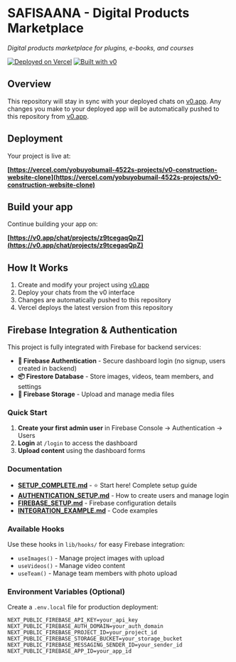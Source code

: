 # SAFISAANA - Digital Products Marketplace

*Digital products marketplace for plugins, e-books, and courses*

[![Deployed on Vercel](https://img.shields.io/badge/Deployed%20on-Vercel-black?style=for-the-badge&logo=vercel)](https://vercel.com/yobuyobumail-4522s-projects/v0-construction-website-clone)
[![Built with v0](https://img.shields.io/badge/Built%20with-v0.app-black?style=for-the-badge)](https://v0.app/chat/projects/z9tcegaqQpZ)

## Overview

This repository will stay in sync with your deployed chats on [v0.app](https://v0.app).
Any changes you make to your deployed app will be automatically pushed to this repository from [v0.app](https://v0.app).

## Deployment

Your project is live at:

**[https://vercel.com/yobuyobumail-4522s-projects/v0-construction-website-clone](https://vercel.com/yobuyobumail-4522s-projects/v0-construction-website-clone)**

## Build your app

Continue building your app on:

**[https://v0.app/chat/projects/z9tcegaqQpZ](https://v0.app/chat/projects/z9tcegaqQpZ)**

## How It Works

1. Create and modify your project using [v0.app](https://v0.app)
2. Deploy your chats from the v0 interface
3. Changes are automatically pushed to this repository
4. Vercel deploys the latest version from this repository

## Firebase Integration & Authentication

This project is fully integrated with Firebase for backend services:

- **🔐 Firebase Authentication** - Secure dashboard login (no signup, users created in backend)
- **📦 Firestore Database** - Store images, videos, team members, and settings
- **📁 Firebase Storage** - Upload and manage media files

### Quick Start

1. **Create your first admin user** in Firebase Console → Authentication → Users
2. **Login** at `/login` to access the dashboard
3. **Upload content** using the dashboard forms

### Documentation

- **[SETUP_COMPLETE.md](SETUP_COMPLETE.md)** - ⭐ Start here! Complete setup guide
- **[AUTHENTICATION_SETUP.md](AUTHENTICATION_SETUP.md)** - How to create users and manage login
- **[FIREBASE_SETUP.md](FIREBASE_SETUP.md)** - Firebase configuration details
- **[INTEGRATION_EXAMPLE.md](INTEGRATION_EXAMPLE.md)** - Code examples

### Available Hooks

Use these hooks in `lib/hooks/` for easy Firebase integration:
- `useImages()` - Manage project images with upload
- `useVideos()` - Manage video content
- `useTeam()` - Manage team members with photo upload

### Environment Variables (Optional)

Create a `.env.local` file for production deployment:

```env
NEXT_PUBLIC_FIREBASE_API_KEY=your_api_key
NEXT_PUBLIC_FIREBASE_AUTH_DOMAIN=your_auth_domain
NEXT_PUBLIC_FIREBASE_PROJECT_ID=your_project_id
NEXT_PUBLIC_FIREBASE_STORAGE_BUCKET=your_storage_bucket
NEXT_PUBLIC_FIREBASE_MESSAGING_SENDER_ID=your_sender_id
NEXT_PUBLIC_FIREBASE_APP_ID=your_app_id
```
